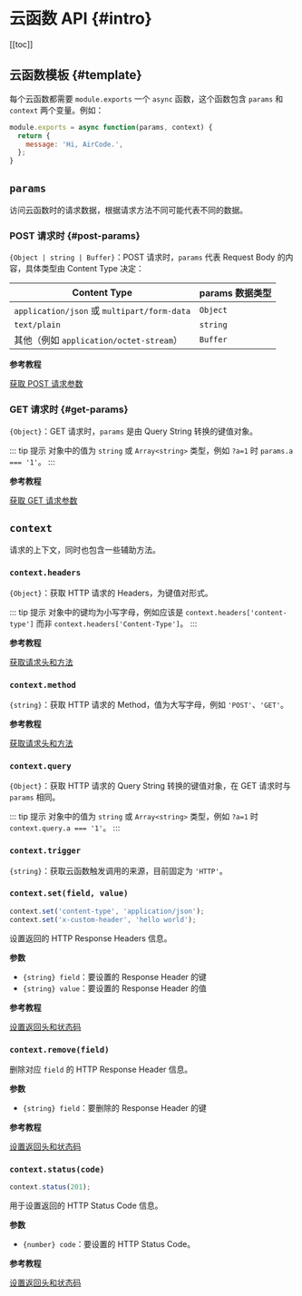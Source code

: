 # 云函数 API {#intro}

[[toc]]

## 云函数模板 {#template}

每个云函数都需要 `module.exports` 一个 `async` 函数，这个函数包含 `params` 和 `context` 两个变量。例如：

```js
module.exports = async function(params, context) {
  return {
    message: 'Hi, AirCode.',
  };
}
```

## `params`

访问云函数时的请求数据，根据请求方法不同可能代表不同的数据。

### POST 请求时 {#post-params}

`{Object | string | Buffer}`：POST 请求时，`params` 代表 Request Body 的内容，具体类型由 Content Type 决定：

| Content Type | params 数据类型 |
| ---- | ---- |
| `application/json` 或 `multipart/form-data` | `Object` |
| `text/plain` | `string` |
| 其他（例如 `application/octet-stream`）| `Buffer` |

**参考教程**

[获取 POST 请求参数](/guide/functions/post-params.html)

### GET 请求时 {#get-params}

`{Object}`：GET 请求时，`params` 是由 Query String 转换的键值对象。

::: tip 提示
对象中的值为 `string` 或 `Array<string>` 类型，例如 `?a=1` 时 `params.a === '1'`。
:::

**参考教程**

[获取 GET 请求参数](/guide/functions/get-params.html)

## `context`

请求的上下文，同时也包含一些辅助方法。

### `context.headers`

`{Object}`：获取 HTTP 请求的 Headers，为键值对形式。

::: tip 提示
对象中的键均为小写字母，例如应该是 `context.headers['content-type']` 而非 `context.headers['Content-Type']`。
:::

**参考教程**

[获取请求头和方法](/guide/functions/request-header-and-method.html)

### `context.method`

`{string}`：获取 HTTP 请求的 Method，值为大写字母，例如 `'POST'`、`'GET'`。

**参考教程**

[获取请求头和方法](/guide/functions/request-header-and-method.html)

### `context.query`

`{Object}`：获取 HTTP 请求的 Query String 转换的键值对象，在 GET 请求时与 `params` 相同。

::: tip 提示
对象中的值为 `string` 或 `Array<string>` 类型，例如 `?a=1` 时 `context.query.a === '1'`。
:::

### `context.trigger`

`{string}`：获取云函数触发调用的来源，目前固定为 `'HTTP'`。

### `context.set(field, value)`

```js
context.set('content-type', 'application/json');
context.set('x-custom-header', 'hello world');
```

设置返回的 HTTP Response Headers 信息。

**参数**

- `{string} field`：要设置的 Response Header 的键
- `{string} value`：要设置的 Response Header 的值

**参考教程**

[设置返回头和状态码](/guide/functions/response-header-and-code.html)

### `context.remove(field)`

删除对应 `field` 的 HTTP Response Header 信息。

**参数**

- `{string} field`：要删除的 Response Header 的键

**参考教程**

[设置返回头和状态码](/guide/functions/response-header-and-code.html)

### `context.status(code)`

```js
context.status(201);
```

用于设置返回的 HTTP Status Code 信息。

**参数**

- `{number} code`：要设置的 HTTP Status Code。

**参考教程**

[设置返回头和状态码](/guide/functions/response-header-and-code.html)
